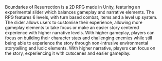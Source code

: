 Boundaries of Resurrection is a 2D RPG made in Unity, featuring an experimental slider which balances gameplay and narrative elements.
The RPG features 6 levels, with turn based combat, items and a level up system. 
The slider allows users to customise their experience, allowing more gameplay elements to take focus or make an easier story centered experience with higher narrative levels.
With higher gameplay, players can focus on building their character stats and challenging enemies while still being able to experience the story through non-intrusive environmental storytelling and ludic elements.
With higher narrative, players can focus on the story, experiencing it with cutscenes and easier gameplay.
